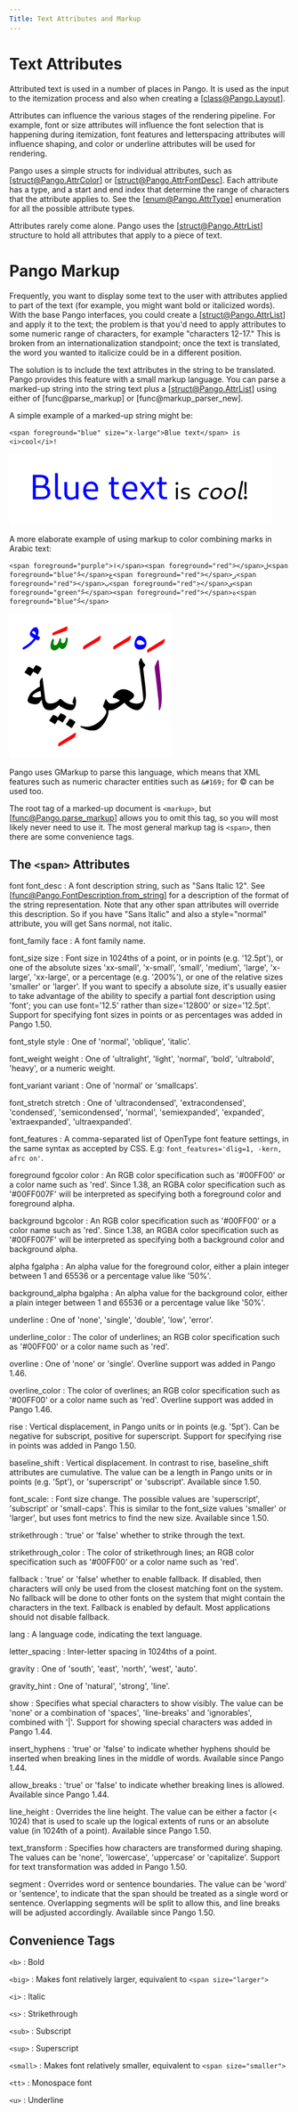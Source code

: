 ```yaml
---
Title: Text Attributes and Markup
---
```


# Text Attributes

Attributed text is used in a number of places in Pango. It is used as the
input to the itemization process and also when creating a [class@Pango.Layout].

Attributes can influence the various stages of the rendering pipeline. For example,
font or size attributes will influence the font selection that is happening during
itemization, font features and letterspacing attributes will influence shaping, and
color or underline attributes will be used for rendering.

Pango uses a simple structs for individual attributes, such as
[struct@Pango.AttrColor] or [struct@Pango.AttrFontDesc]. Each attribute has a type,
and a start and end index that determine the range of characters that the attribute
applies to. See the [enum@Pango.AttrType] enumeration for all the possible
attribute types.

Attributes rarely come alone. Pango uses the [struct@Pango.AttrList] structure
to hold all attributes that apply to a piece of text.

# Pango Markup

Frequently, you want to display some text to the user with attributes applied to
part of the text (for example, you might want bold or italicized words). With the
base Pango interfaces, you could create a [struct@Pango.AttrList] and apply it to
the text; the problem is that you'd need to apply attributes to some numeric range
of characters, for example "characters 12-17." This is broken from an
internationalization standpoint; once the text is translated, the word you wanted
to italicize could be in a different position.

The solution is to include the text attributes in the string to be translated.
Pango provides this feature with a small markup language. You can parse a marked-up
string into the string text plus a [struct@Pango.AttrList] using either of
[func@parse_markup] or [func@markup_parser_new].

A simple example of a marked-up string might be:

```
<span foreground="blue" size="x-large">Blue text</span> is <i>cool</i>!
```

![Markup example](blue-text.png)

A more elaborate example of using markup to color combining marks in
Arabic text:

```
<span foreground="purple">ا</span><span foreground="red">َ</span>ل<span foreground="blue">ْ</span>ع<span foreground="red">َ</span>ر<span foreground="red">َ</span>ب<span foreground="red">ِ</span>ي<span foreground="green">ّ</span><span foreground="red">َ</span>ة<span foreground="blue">ُ</span>
```

![Markup example](arabic-markup.png)

Pango uses GMarkup to parse this language, which means that XML features
such as numeric character entities such as `&#169;` for © can be used too.

The root tag of a marked-up document is `<markup>`, but [func@Pango.parse_markup]
allows you to omit this tag, so you will most likely never need to use it.
The most general markup tag is `<span>`, then there are some convenience
tags.

## The `<span>` Attributes

font
font_desc
: A font description string, such as "Sans Italic 12". See
  [func@Pango.FontDescription.from_string] for a description of the format of
  the string representation. Note that any other span attributes will override
  this description. So if you have "Sans Italic" and also a style="normal"
  attribute, you will get Sans normal, not italic.

font_family
face
: A font family name.

font_size
size
: Font size in 1024ths of a point, or in points (e.g. '12.5pt'), or one of the
  absolute sizes 'xx-small', 'x-small', 'small', 'medium', 'large', 'x-large',
  'xx-large', or a percentage (e.g. '200%'), or one of the relative sizes 'smaller'
  or 'larger'.
  If you want to specify a absolute size, it's usually easier to take advantage
  of the ability to specify a partial font description using 'font'; you can use
  font='12.5' rather than size='12800' or size='12.5pt'.
  Support for specifying font sizes in points or as percentages was added in
  Pango 1.50.

font_style
style
: One of 'normal', 'oblique', 'italic'.

font_weight
weight
: One of 'ultralight', 'light', 'normal', 'bold', 'ultrabold', 'heavy', or a
  numeric weight.

font_variant
variant
: One of 'normal' or 'smallcaps'.

font_stretch
stretch
: One of 'ultracondensed', 'extracondensed',
  'condensed', 'semicondensed', 'normal', 'semiexpanded', 'expanded',
  'extraexpanded', 'ultraexpanded'.

font_features
: A comma-separated list of OpenType font feature settings, in the same syntax as
  accepted by CSS. E.g: `font_features='dlig=1, -kern, afrc on'`.

foreground
fgcolor
color
: An RGB color specification such as '#00FF00' or a color name such as 'red'.
  Since 1.38, an RGBA color specification such as '#00FF007F' will be interpreted
  as specifying both a foreground color and foreground alpha.

background
bgcolor
: An RGB color specification such as '#00FF00' or a color name such as 'red'.
  Since 1.38, an RGBA color specification such as '#00FF007F' will be interpreted
  as specifying both a background color and background alpha.

alpha
fgalpha
: An alpha value for the foreground color, either a plain integer between 1 and
  65536 or a percentage value like '50%'.

background_alpha
bgalpha
: An alpha value for the background color, either a plain integer between 1 and
  65536 or a percentage value like '50%'.

underline
: One of 'none', 'single', 'double', 'low', 'error'.

underline_color
: The color of underlines; an RGB color specification such as '#00FF00' or a color
  name such as 'red'.

overline
: One of 'none' or 'single'. Overline support was added in Pango 1.46.

overline_color
: The color of overlines; an RGB color specification such as '#00FF00' or a color
  name such as 'red'. Overline support was added in Pango 1.46.

rise
: Vertical displacement, in Pango units or in points (e.g. '5pt'). Can be
  negative for subscript, positive for superscript.
  Support for specifying rise in points was added in Pango 1.50.

baseline_shift
: Vertical displacement. In contrast to rise, baseline_shift attributes are cumulative.
  The value can be a length in Pango units or in points (e.g. '5pt'), or 'superscript'
  or 'subscript'. Available since 1.50.

font_scale:
: Font size change. The possible values are 'superscript', 'subscript' or 'small-caps'.
  This is similar to the font_size values 'smaller' or 'larger', but uses font metrics
  to find the new size. Available since 1.50.

strikethrough
: 'true' or 'false' whether to strike through the text.

strikethrough_color
: The color of strikethrough lines; an RGB color specification such as '#00FF00'
  or a color name such as 'red'.

fallback
: 'true' or 'false' whether to enable fallback. If disabled, then characters will
  only be used from the closest matching font on the system. No fallback will be
  done to other fonts on the system that might contain the characters in the text.
  Fallback is enabled by default. Most applications should not disable fallback.

lang
: A language code, indicating the text language.

letter_spacing
: Inter-letter spacing in 1024ths of a point.

gravity
: One of 'south', 'east', 'north', 'west', 'auto'.

gravity_hint
: One of 'natural', 'strong', 'line'.

show
: Specifies what special characters to show visibly. The value can be 'none'
  or a combination of 'spaces', 'line-breaks' and 'ignorables', combined with '|'.
  Support for showing special characters was added in Pango 1.44.

insert_hyphens
: 'true' or 'false' to indicate whether hyphens should be inserted when breaking
  lines in the middle of words. Available since Pango 1.44.

allow_breaks
: 'true' or 'false' to indicate whether breaking lines is allowed. Available
  since Pango 1.44.

line_height
: Overrides the line height. The value can be either a factor (< 1024) that is
  used to scale up the logical extents of runs or an absolute value (in 1024th
  of a point).
  Available since Pango 1.50.

text_transform
: Specifies how characters are transformed during shaping. The values can be
  'none', 'lowercase', 'uppercase' or 'capitalize'. Support for text transformation
  was added in Pango 1.50.

segment
: Overrides word or sentence boundaries. The value can be 'word' or 'sentence',
  to indicate that the span should be treated as a single word or sentence.
  Overlapping segments will be split to allow this, and line breaks will be
  adjusted accordingly. Available since Pango 1.50.

## Convenience Tags

`<b>`
: Bold

`<big>`
: Makes font relatively larger, equivalent to `<span size="larger">`

`<i>`
: Italic

`<s>`
: Strikethrough

`<sub>`
: Subscript

`<sup>`
: Superscript

`<small>`
: Makes font relatively smaller, equivalent to `<span size="smaller">`

`<tt>`
: Monospace font

`<u>`
: Underline
